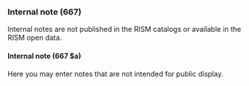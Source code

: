 ### Internal note (667)

Internal notes are not published in the RISM catalogs or available in the RISM open data.

#### Internal note (667 $a)

Here you may enter notes that are not intended for public display.
